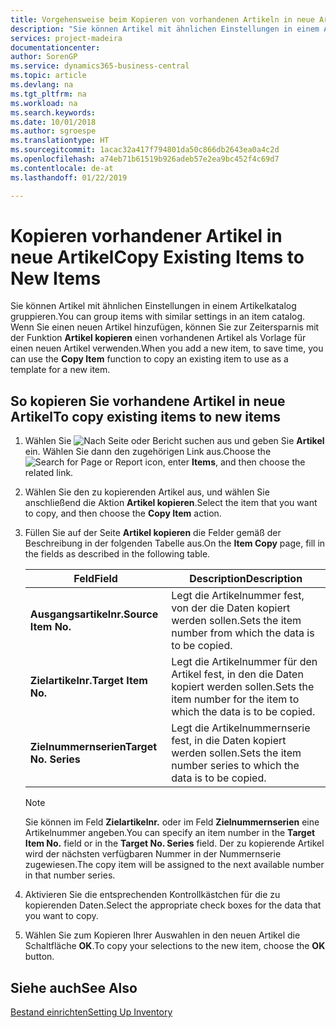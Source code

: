 ```yaml
---
title: Vorgehensweise beim Kopieren von vorhandenen Artikeln in neue Artikel
description: "Sie können Artikel mit ähnlichen Einstellungen in einem Artikelkatalog gruppieren. Wenn Sie einen neuen Artikel hinzufügen, können Sie zur Zeitersparnis mit der Option Artikel kopieren einen vorhandenen Artikel als Vorlage für einen neuen Artikel verwenden."
services: project-madeira
documentationcenter: 
author: SorenGP
ms.service: dynamics365-business-central
ms.topic: article
ms.devlang: na
ms.tgt_pltfrm: na
ms.workload: na
ms.search.keywords: 
ms.date: 10/01/2018
ms.author: sgroespe
ms.translationtype: HT
ms.sourcegitcommit: 1acac32a417f794801da50c866db2643ea0a4c2d
ms.openlocfilehash: a74eb71b61519b926adeb57e2ea9bc452f4c69d7
ms.contentlocale: de-at
ms.lasthandoff: 01/22/2019

---
```

# <a name="copy-existing-items-to-new-items"></a><span data-ttu-id="53472-104">Kopieren vorhandener Artikel in neue Artikel</span><span class="sxs-lookup"><span data-stu-id="53472-104">Copy Existing Items to New Items</span></span>
<span data-ttu-id="53472-105">Sie können Artikel mit ähnlichen Einstellungen in einem Artikelkatalog gruppieren.</span><span class="sxs-lookup"><span data-stu-id="53472-105">You can group items with similar settings in an item catalog.</span></span> <span data-ttu-id="53472-106">Wenn Sie einen neuen Artikel hinzufügen, können Sie zur Zeitersparnis mit der Funktion **Artikel kopieren** einen vorhandenen Artikel als Vorlage für einen neuen Artikel verwenden.</span><span class="sxs-lookup"><span data-stu-id="53472-106">When you add a new item, to save time, you can use the **Copy Item** function to copy an existing item to use as a template for a new item.</span></span>  

## <a name="to-copy-existing-items-to-new-items"></a><span data-ttu-id="53472-107">So kopieren Sie vorhandene Artikel in neue Artikel</span><span class="sxs-lookup"><span data-stu-id="53472-107">To copy existing items to new items</span></span>  

1.  <span data-ttu-id="53472-108">Wählen Sie ![Nach Seite oder Bericht suchen](../../media/ui-search/search_small.png "Symbol nach Seite oder Bericht suchen") aus und geben Sie **Artikel** ein. Wählen Sie dann den zugehörigen Link aus.</span><span class="sxs-lookup"><span data-stu-id="53472-108">Choose the ![Search for Page or Report](../../media/ui-search/search_small.png "Search for Page or Report icon") icon, enter **Items**, and then choose the related link.</span></span>  
2.  <span data-ttu-id="53472-109">Wählen Sie den zu kopierenden Artikel aus, und wählen Sie anschließend die Aktion **Artikel kopieren**.</span><span class="sxs-lookup"><span data-stu-id="53472-109">Select the item that you want to copy, and then choose the **Copy Item** action.</span></span>  
3.  <span data-ttu-id="53472-110">Füllen Sie auf der Seite **Artikel kopieren** die Felder gemäß der Beschreibung in der folgenden Tabelle aus.</span><span class="sxs-lookup"><span data-stu-id="53472-110">On the **Item Copy** page, fill in the fields as described in the following table.</span></span>  

    |<span data-ttu-id="53472-111">Feld</span><span class="sxs-lookup"><span data-stu-id="53472-111">Field</span></span>|<span data-ttu-id="53472-112">Description</span><span class="sxs-lookup"><span data-stu-id="53472-112">Description</span></span>|  
    |---------------------------------|---------------------------------------|  
    |<span data-ttu-id="53472-113">**Ausgangsartikelnr.**</span><span class="sxs-lookup"><span data-stu-id="53472-113">**Source Item No.**</span></span>|<span data-ttu-id="53472-114">Legt die Artikelnummer fest, von der die Daten kopiert werden sollen.</span><span class="sxs-lookup"><span data-stu-id="53472-114">Sets the item number from which the data is to be copied.</span></span>|  
    |<span data-ttu-id="53472-115">**Zielartikelnr.**</span><span class="sxs-lookup"><span data-stu-id="53472-115">**Target Item No.**</span></span>|<span data-ttu-id="53472-116">Legt die Artikelnummer für den Artikel fest, in den die Daten kopiert werden sollen.</span><span class="sxs-lookup"><span data-stu-id="53472-116">Sets the item number for the item to which the data is to be copied.</span></span>|  
    |<span data-ttu-id="53472-117">**Zielnummernserien**</span><span class="sxs-lookup"><span data-stu-id="53472-117">**Target No. Series**</span></span>|<span data-ttu-id="53472-118">Legt die Artikelnummernserie fest, in die Daten kopiert werden sollen.</span><span class="sxs-lookup"><span data-stu-id="53472-118">Sets the item number series to which the data is to be copied.</span></span>|  

    > [!NOTE]  
    >  <span data-ttu-id="53472-119">Sie können im Feld **Zielartikelnr.** oder im Feld **Zielnummernserien** eine Artikelnummer angeben.</span><span class="sxs-lookup"><span data-stu-id="53472-119">You can specify an item number in the **Target Item No.** field or in the **Target No. Series** field.</span></span> <span data-ttu-id="53472-120">Der zu kopierende Artikel wird der nächsten verfügbaren Nummer in der Nummernserie zugewiesen.</span><span class="sxs-lookup"><span data-stu-id="53472-120">The copy item will be assigned to the next available number in that number series.</span></span>  

4.  <span data-ttu-id="53472-121">Aktivieren Sie die entsprechenden Kontrollkästchen für die zu kopierenden Daten.</span><span class="sxs-lookup"><span data-stu-id="53472-121">Select the appropriate check boxes for the data that you want to copy.</span></span>  
5.  <span data-ttu-id="53472-122">Wählen Sie zum Kopieren Ihrer Auswahlen in den neuen Artikel die Schaltfläche **OK**.</span><span class="sxs-lookup"><span data-stu-id="53472-122">To copy your selections to the new item, choose the **OK** button.</span></span>  

## <a name="see-also"></a><span data-ttu-id="53472-123">Siehe auch</span><span class="sxs-lookup"><span data-stu-id="53472-123">See Also</span></span>  
[<span data-ttu-id="53472-124">Bestand einrichten</span><span class="sxs-lookup"><span data-stu-id="53472-124">Setting Up Inventory</span></span>](../../inventory-setup-inventory.md)


